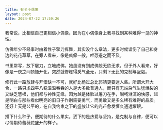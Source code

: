 ```yaml
---
title: 有关小偶像
layout: post
date: 2024-07-22 17:59:26
---
```

我常说，比相信自己更相信小偶像，因为在小偶像身上我寻找到某种难得一见的神性。

仿佛年少不经事时由着性子擎刀挥舞，其实没什么章法，更多时候误伤了自己和身边的花花草草，在旁人看来，像是疯癫一般，唯恐避之而不及。

书里常写，放下屠刀，立地成佛。她虽没有到成佛般无欲无求，但于外人看来，好像是一夜之间顿悟开化，突然就修炼得戾气全无，只剩下无比的克制与坚毅。

修行此一路放肆与开悟缺一不可，就好比杨过总比郭靖更要迷人些。所谓大开大合，一路只求四平八稳温温吞吞的人是大多数普通人，而只有无端戾气生猛爆裂的又缺乏慧根，他们都与神性无缘。因为越是体验过屠刀在手，酣畅淋漓的快感，越是明白与那些看似明亮的旧日子作别需要勇气，而勇敢又是多么稀有难得的品质。还好上天是公平的，在自我约束之下的盛放让它的光芒愈发恒久通透耀眼。

播下什么种子，便期待的什么果实。洒下的是热爱与坚持，是克制与自律，便可以尽情期待蔷薇花盛开的样子。